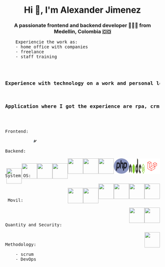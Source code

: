 

<h1 align="center">Hi 👋, I'm Alexander Jimenez</h1>

<h3 align="center">A passionate frontend and backend developer 👨🏻‍💻 from Medellin, Colombia 🇨🇴</h3>

  <pre align="left">
    Experiencie the work as:
    - home office with companies
    - freelance
    - staff training 
  </pre>
  <pre>
    
<h3 align="center">Experience with technology on a work and personal level</h3>
<h3 align="center">Application where I got the experience are rpa, crm, web, apps, AI, to level senior or middle</h3>
    
    
Frontend:
    
<img style=" width: 10px !important;
  height: 10px !important;" src="https://github.com/gilbarbara/logos/blob/master/logos/javascript.svg"> <img style=" width: 10px;
  height: 10px;" src="https://github.com/gilbarbara/logos/blob/master/logos/vue.svg"> <img style=" width: 10px;
  height: 10px;" src="https://github.com/gilbarbara/logos/blob/master/logos/css-3.svg"> <img style=" width: 10px;
  height: 10px;" src="https://github.com/gilbarbara/logos/blob/master/logos/html-5.svg"> <img style=" width: 10px;
  height: 10px;" src="https://github.com/gilbarbara/logos/blob/master/logos/sass.svg"> <img style=" width: 10px;
  height: 10px;" src="https://github.com/gilbarbara/logos/blob/master/logos/jquery.svg">
  
Backend:

<img style=" width: 50px;
  height: 50px; float:right;" src="https://raw.githubusercontent.com/gilbarbara/logos/master/logos/laravel.svg"> <img style=" width: 50px;
  height: 50px; float:right;" src="https://github.com/gilbarbara/logos/blob/master/logos/nodejs.svg"> <img style=" width: 50px;
  height: 50px; float:right;" src="https://github.com/gilbarbara/logos/blob/master/logos/php.svg"> <img style=" width: 50px;
  height: 50px; float:right;" src="https://github.com/gilbarbara/logos/blob/master/logos/python.svg"> <img style=" width: 50px;
  height: 50px; float:right;" src="https://github.com/gilbarbara/logos/blob/master/logos/graphql.svg"> <img style=" width: 50px;
  height: 50px; float:right;" src="https://github.com/gilbarbara/logos/blob/master/logos/mongodb-icon.svg"> 
  <img style=" width: 50px; height: 50px; float:right;" src="https://github.com/gilbarbara/logos/blob/master/logos/mysql.svg"> <img style=" width: 50px;
  height: 50px; float:right;" src="https://github.com/gilbarbara/logos/blob/master/logos/redis.svg"> <img style=" width: 50px;
  height: 50px; float:right;" src="https://github.com/gilbarbara/logos/blob/master/logos/sqlite.svg"> <img style=" width: 50px;
  height: 50px; float:right;" src="https://github.com/gilbarbara/logos/blob/master/logos/flask.svg"> <img style=" width: 50px;
  height: 50px; float:right;" src="https://github.com/gilbarbara/logos/blob/master/logos/docker.svg"> <img style=" width: 50px;
  height: 50px; float:right;" src="https://github.com/gilbarbara/logos/blob/master/logos/git.svg"> <img style=" width: 50px;
  height: 50px; float:right;" src="https://github.com/gilbarbara/logos/blob/master/logos/google-cloud.svg"> 
 
System OS:

<img style=" width: 50px;
  height: 50px; float:right;" src="https://github.com/gilbarbara/logos/blob/master/logos/archlinux.svg">  <img style=" width: 50px;
  height: 50px; float:right;" src="https://github.com/gilbarbara/logos/blob/master/logos/microsoft-windows.svg">  <img style=" width: 50px;
  height: 50px; float:right;" src="https://github.com/gilbarbara/logos/blob/master/logos/macOS.svg">  
  
  
 Movil:
 
 <img style=" width: 50px;
  height: 50px; float:right;" src="https://github.com/gilbarbara/logos/blob/master/logos/flutter.svg"> <img style=" width: 50px;
  height: 50px; float:right;" src="https://github.com/gilbarbara/logos/blob/master/logos/pwa.svg"> 
  

Quantity and Security:

<img style=" width: 50px;
  height: 50px; float:right;" src="https://github.com/gilbarbara/logos/blob/master/logos/sonarqube.svg">  
  
Methodology:
 
    - scrum
    - DevOps
    
  </pre>
